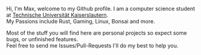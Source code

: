 Hi, I'm Max, welcome to my Github profile.
I am a computer science student at [Technische Universität Kaiserslautern](https://uni-kl.de/).  
My Passions include Rust, Gaming, Linux, Bonsai and more.  

Most of the stuff you will find here are personal projects so expect some bugs, or unfinished features.  
Feel free to send me Issues/Pull-Requests I'll do my best to help you.
